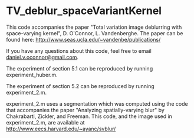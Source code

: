 # TV_deblur_spaceVariantKernel
This code accompanies the paper
"Total variation image deblurring with 
space-varying kernel", D. O'Connor, L. Vandenberghe.
The paper can be found here: http://www.seas.ucla.edu/~vandenbe/publications/

If you have any questions about this code, feel free to email daniel.v.oconnor@gmail.com.

The experiment of section 5.1 can be reproduced by running experiment_huber.m.

The experiment of section 5.2 can be reproduced by running experiment_2.m.

experiment_2.m uses a segmentation which was computed using 
the code that accompanies the paper
"Analyzing spatially-varying blur" by Chakrabarti, Zickler, and Freeman.
This code, and the image used in experiment_2.m, are available at
http://www.eecs.harvard.edu/~ayanc/svblur/
